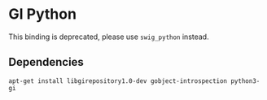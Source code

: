 # GI Python #

This binding is deprecated, please use `swig_python` instead.

## Dependencies ##

	apt-get install libgirepository1.0-dev gobject-introspection python3-gi
